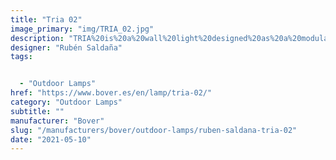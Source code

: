 ```yaml
---
title: "Tria 02"
image_primary: "img/TRIA_02.jpg"
description: "TRIA%20is%20a%20wall%20light%20designed%20as%20a%20modular%20system%20made%20with%20led%20plates%2C%20which%20makes%20it%20easy%20to%20build%20up%20light%20clusters%20connected%20to%20each%20other%20by%20an%20inside%20structure.%20The%20TRIA%20frontal%20parts%20are%20made%20in%20white%20lacquer%20or%20natural%20oak%20and%20they%20can%20be%20slightly%20moved%20to%20offer%20a%20suggestive%20play%20of%20light%20and%20shadow%20around%20the%20organic%20shape%20of%20the%20diffuser.%20TRIA%20can%20be%20installed%20either%20as%20a%20single%20wall%20light%20or%20as%20a%20light%20module%20with%20a%20sole%20connection%20point%20on%20the%20wall%20which%20makes%20it%20easier%20to%20be%20installed%20in%20halls%2C%20offices%20and%20hotel%20reception%20desks%20and%20lobbies.%20A%20dimmable%20version%20is%20available.%0A%0A%0A%0A"
designer: "Rubén Saldaña"
tags: 


  - "Outdoor Lamps"
href: "https://www.bover.es/en/lamp/tria-02/"
category: "Outdoor Lamps"
subtitle: ""
manufacturer: "Bover"
slug: "/manufacturers/bover/outdoor-lamps/ruben-saldana-tria-02"
date: "2021-05-10"
---
```

